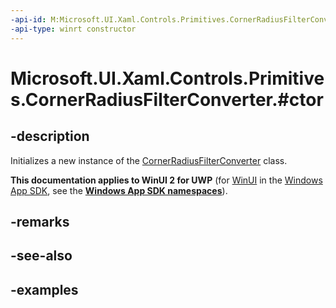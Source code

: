 ```yaml
---
-api-id: M:Microsoft.UI.Xaml.Controls.Primitives.CornerRadiusFilterConverter.#ctor
-api-type: winrt constructor
---
```


# Microsoft.UI.Xaml.Controls.Primitives.CornerRadiusFilterConverter.#ctor

<!--
public CornerRadiusFilterConverter ();
-->

## -description

Initializes a new instance of the [CornerRadiusFilterConverter](cornerradiusfilterconverter.md) class.

**This documentation applies to WinUI 2 for UWP** (for [WinUI](/windows/apps/winui/winui3/) in the [Windows App SDK](/windows/apps/windows-app-sdk/), see the **[Windows App SDK namespaces](/windows/windows-app-sdk/api/winrt/)**).

## -remarks

## -see-also

## -examples
